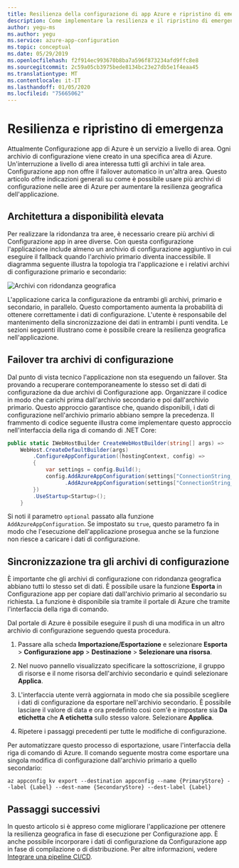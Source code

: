 ```yaml
---
title: Resilienza della configurazione di app Azure e ripristino di emergenza
description: Come implementare la resilienza e il ripristino di emergenza con la configurazione app Azure.
author: yegu-ms
ms.author: yegu
ms.service: azure-app-configuration
ms.topic: conceptual
ms.date: 05/29/2019
ms.openlocfilehash: f2f914ec993670b8ba7a596f873234afd9ffc8e8
ms.sourcegitcommit: 2c59a05cb3975bede8134bc23e27db5e1f4eaa45
ms.translationtype: MT
ms.contentlocale: it-IT
ms.lasthandoff: 01/05/2020
ms.locfileid: "75665062"
---
```

# <a name="resiliency-and-disaster-recovery"></a>Resilienza e ripristino di emergenza

Attualmente Configurazione app di Azure è un servizio a livello di area. Ogni archivio di configurazione viene creato in una specifica area di Azure. Un'interruzione a livello di area interessa tutti gli archivi in tale area. Configurazione app non offre il failover automatico in un'altra area. Questo articolo offre indicazioni generali su come è possibile usare più archivi di configurazione nelle aree di Azure per aumentare la resilienza geografica dell'applicazione.

## <a name="high-availability-architecture"></a>Architettura a disponibilità elevata

Per realizzare la ridondanza tra aree, è necessario creare più archivi di Configurazione app in aree diverse. Con questa configurazione l'applicazione include almeno un archivio di configurazione aggiuntivo in cui eseguire il fallback quando l'archivio primario diventa inaccessibile. Il diagramma seguente illustra la topologia tra l'applicazione e i relativi archivi di configurazione primario e secondario:

![Archivi con ridondanza geografica](./media/geo-redundant-app-configuration-stores.png)

L'applicazione carica la configurazione da entrambi gli archivi, primario e secondario, in parallelo. Questo comportamento aumenta la probabilità di ottenere correttamente i dati di configurazione. L'utente è responsabile del mantenimento della sincronizzazione dei dati in entrambi i punti vendita. Le sezioni seguenti illustrano come è possibile creare la resilienza geografica nell'applicazione.

## <a name="failover-between-configuration-stores"></a>Failover tra archivi di configurazione

Dal punto di vista tecnico l'applicazione non sta eseguendo un failover. Sta provando a recuperare contemporaneamente lo stesso set di dati di configurazione da due archivi di Configurazione app. Organizzare il codice in modo che carichi prima dall'archivio secondario e poi dall'archivio primario. Questo approccio garantisce che, quando disponibili, i dati di configurazione nell'archivio primario abbiano sempre la precedenza. Il frammento di codice seguente illustra come implementare questo approccio nell'interfaccia della riga di comando di .NET Core:

```csharp
public static IWebHostBuilder CreateWebHostBuilder(string[] args) =>
    WebHost.CreateDefaultBuilder(args)
        .ConfigureAppConfiguration((hostingContext, config) =>
        {
            var settings = config.Build();
            config.AddAzureAppConfiguration(settings["ConnectionString_SecondaryStore"], optional: true)
                  .AddAzureAppConfiguration(settings["ConnectionString_PrimaryStore"], optional: true);
        })
        .UseStartup<Startup>();
    }
```

Si noti il parametro `optional` passato alla funzione `AddAzureAppConfiguration`. Se impostato su `true`, questo parametro fa in modo che l'esecuzione dell'applicazione prosegua anche se la funzione non riesce a caricare i dati di configurazione.

## <a name="synchronization-between-configuration-stores"></a>Sincronizzazione tra gli archivi di configurazione

È importante che gli archivi di configurazione con ridondanza geografica abbiano tutti lo stesso set di dati. È possibile usare la funzione **Esporta** in Configurazione app per copiare dati dall'archivio primario al secondario su richiesta. La funzione è disponibile sia tramite il portale di Azure che tramite l'interfaccia della riga di comando.

Dal portale di Azure è possibile eseguire il push di una modifica in un altro archivio di configurazione seguendo questa procedura.

1. Passare alla scheda **Importazione/Esportazione** e selezionare **Esporta** > **Configurazione app** > **Destinazione** > **Selezionare una risorsa**.

2. Nel nuovo pannello visualizzato specificare la sottoscrizione, il gruppo di risorse e il nome risorsa dell'archivio secondario e quindi selezionare **Applica**.

3. L'interfaccia utente verrà aggiornata in modo che sia possibile scegliere i dati di configurazione da esportare nell'archivio secondario. È possibile lasciare il valore di data e ora predefinito così com'è e impostare sia **Da etichetta** che **A etichetta** sullo stesso valore. Selezionare **Applica**.

4. Ripetere i passaggi precedenti per tutte le modifiche di configurazione.

Per automatizzare questo processo di esportazione, usare l'interfaccia della riga di comando di Azure. Il comando seguente mostra come esportare una singola modifica di configurazione dall'archivio primario a quello secondario:

    az appconfig kv export --destination appconfig --name {PrimaryStore} --label {Label} --dest-name {SecondaryStore} --dest-label {Label}

## <a name="next-steps"></a>Passaggi successivi

In questo articolo si è appreso come migliorare l'applicazione per ottenere la resilienza geografica in fase di esecuzione per Configurazione app. È anche possibile incorporare i dati di configurazione da Configurazione app in fase di compilazione o di distribuzione. Per altre informazioni, vedere [Integrare una pipeline CI/CD](./integrate-ci-cd-pipeline.md).

